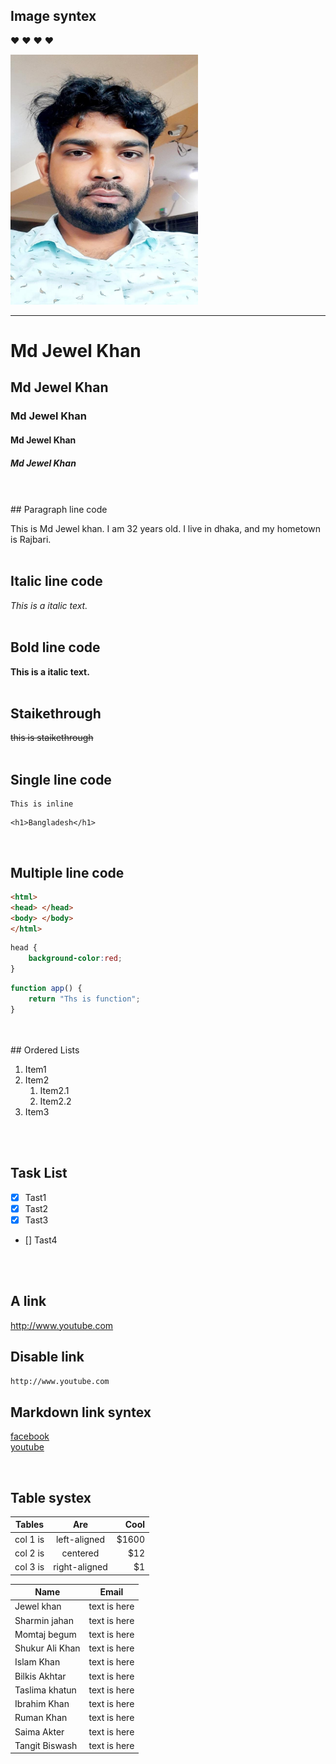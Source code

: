 
<!-- markdown tutorial -->

## Image syntex

<!-- ![profile](./img/b.jpeg) -->
❤️
❤️
❤️
❤️

<img src="./img/b.jpeg" height="400"  width= "300">


---

# Md Jewel Khan
## Md Jewel Khan
### Md Jewel Khan
#### Md Jewel Khan
##### Md Jewel Khan
<br>
<br>
## Paragraph line code

This is Md Jewel khan. I am 32 years old. I live in dhaka, and my hometown is Rajbari.
<br>
<br>
## Italic line code

_This is a italic text._
<br>
<br>
## Bold line code

__This is a italic text.__
<br>
<br>
## Staikethrough

~~this is staikethrough~~
<br>
<br>  
## Single line code

```
This is inline
```

```
<h1>Bangladesh</h1>
```
<br>

## Multiple line code

```html
<html>
<head> </head>
<body> </body>
</html>
```


```css
head {
    background-color:red;
}
```

```javascript
function app() {
    return "Ths is function";
}

```
<br>
<br>
## Ordered Lists

1. Item1
2. Item2
   1. Item2.1
   2. Item2.2
3. Item3

<br>
<br>

## Task List

- [x] Tast1
- [x] Tast2
- [x] Tast3
- [] Tast4

<br>
<br>

## A link

http://www.youtube.com

## Disable link

`http://www.youtube.com`

## Markdown link syntex

[facebook](facebooklink)  
[youtube](youtubelink)





<!-- all link is here -->

[youtubelink]:  http://www.youtube.com
[facebooklink]: http://www.facebook.com            




<br/>

## Table systex

| Tables   |      Are      |  Cool |
|----------|:-------------:|------:|
| col 1 is |  left-aligned | $1600 |
| col 2 is |    centered   |   $12 |
| col 3 is | right-aligned |    $1 |

|Name|Email|
|---|---|
|Jewel khan|text is here|
|Sharmin jahan|text is here|
|Momtaj begum|text is here|
|Shukur Ali Khan|text is here|
|Islam Khan|text is here|
|Bilkis Akhtar|text is here|
|Taslima khatun|text is here|
|Ibrahim Khan|text is here|
|Ruman Khan|text is here|
|Saima Akter|text is here|
|Tangit Biswash|text is here|



